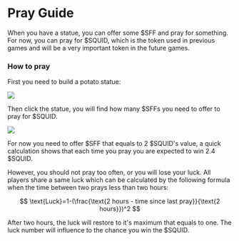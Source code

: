 # Pray Guide

When you have a statue, you can offer some $SFF and pray for something. For now, you can pray for $SQUID, which is the token used in previous games and will be a very important token in the future games.

### How to pray

First you need to build a potato statue:&#x20;

![](.gitbook/assets/potato\_statue.jpg)

Then click the statue, you will find how many $SFFs you need to offer to pray for $SQUID.

![](.gitbook/assets/approve\_sff.jpg)

For now you need to offer $SFF that equals to 2 $SQUID's value, a quick calculation shows that each time you pray you are expected to win 2.4 $SQUID.&#x20;

However, you should not pray too often, or you will lose your luck. All players share a same luck which can be calculated by the following formula when the time between two prays less than two hours:

$$
\text{Luck}=1-(\frac{\text{2 hours - time since last pray}}{\text{2 hours}})^2
$$

After two hours, the luck will restore to it's maximum that equals to one. The luck number will influence to the chance you win the $SQUID.
